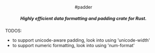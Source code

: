 <div align="center">

#padder
##### Highly efficient data formatting and padding crate for Rust.

</div>


TODOS:

- to support unicode-aware padding, look into using 'unicode-width'
- to support numeric formatting, look into using 'num-format'
